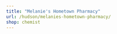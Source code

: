 ```yaml
---
title: "Melanie's Hometown Pharmacy"
url: /hudson/melanies-hometown-pharmacy/
shop: chemist
---
```

